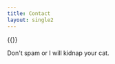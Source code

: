 ```yaml
---
title: Contact
layout: single2
---
```


{{<hidden-email>}}

Don't spam or I will kidnap your cat.